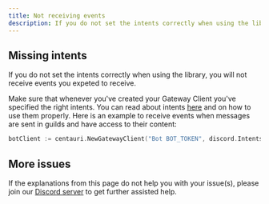 ```yaml
---
title: Not receiving events
description: If you do not set the intents correctly when using the library, you will not receive events you expeted to receive.
---
```


## Missing intents

If you do not set the intents correctly when using the library, you will not receive events you expeted to receive.

Make sure that whenever you've created your Gateway Client you've specified the right intents. You can read about intents [here](/docs/guides/intents) and on how to use them properly. Here is an example to receive events when messages are sent in guilds and have access to their content:

```go
botClient := centauri.NewGatewayClient("Bot BOT_TOKEN", discord.IntentsGuildMessages|discord.IntentsMessageContent)
```

## More issues

If the explanations from this page do not help you with your issue(s), please join our [Discord server](https://discord.gg/feA6ZGRgpw) to get further assisted help.
